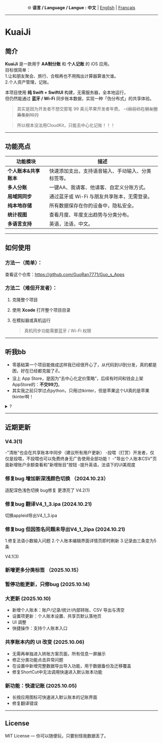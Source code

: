 <p align="center">
  🌐 <b>语言 / Language / Langue :</b>
  <b>中文</b> |
  <a href="README.md">English</a> |
  <a href="README_FR.md">Français</a>
</p>

---
# KuaiJi   

## 简介

**KuaiJi** 是一款用于 **AA制分账** 和 **个人记账** 的 iOS 应用。  
目标很简单：  
1.让和朋友聚会、旅行、合租再也不用掏出计算器算谁欠谁。  
2.个人资产管理，记账。

本项目使用 **纯 Swift + SwiftUI** 构建，无需服务器，全本地运行，  
但仍然能通过 **蓝牙 / Wi-Fi** 同步账本数据，实现一种「伪分布式」的共享体验。  
> 其实是因为开发者不想交那笔 99 美元苹果开发者年费。 ~~（目前已在朋友圈筹集到10刀~~

> 所以根本没法用CloudKit，只能去中心化记账！！！
---

## 功能亮点

| 功能模块 | 描述 |
|-----------|------|
| **个人账本&共享账本** | 快速添加支出，支持语音输入、手动输入、分类标签等。 |
| **多人分账** | 一键AA、我请客、他请客、自定义分账方式。 |
| **局域网同步** | 通过蓝牙或 Wi-Fi 与朋友共享账本，无需登录。 |
| **纯本地存储** | 所有数据保存在你的设备中，隐私安全。 |
| **统计视图** | 查看月度、年度支出趋势与分类分布。 |
| **多语言支持** | 英语，法语，中文。 |


---

## 如何使用
### 方法一（简单）：  
查看这个仓库：https://github.com/GuoRan7771/Guo_s_Apps

### 方法二（难但开发者）：  

1. 克隆整个项目   

2. 使用 **Xcode** 打开整个项目目录  
3. 在模拟器或真机运行

   > 真机同步功能需要蓝牙 / Wi-Fi 权限

---

## 听我bb

* 零基础第一个项目能做成这样我已经很开心了，从代码到UI到分发，真的都是困，好在已经都克服了✌️。  
* 没上 App Store，是因为“去中心化定价策略”，后续有时间和钱会上架AppStore的：**不交99刀**。  
* 其实我之前只学过点python，只用过tkinter，但是苹果这个UI真的是苹果tkinter啊！ 
<details> 
<summary>?</summary> 
谢谢我女朋友背后默默的付出！ 嘻嘻😁 
</details>

---

## 近期更新  

### V4.3(1)   
-"清账"也会在共享账本中同步（建议所有用户更新） 
-投喂（打赏）开发者，仅仅是投喂，不投喂也可以免费终身无广告使用全部功能！
-"导出个人账本CSV"页面新增账户余额查看和"新增账目"按钮
-提升英语，法语下的UI美观度

### 修复bug 增加新深浅颜色切换 （2024.10.23）

适配深色浅色切换 
bug修复 更漂亮了 
V4.2(1)  

### 修复bug 翻译V4_1_3.ipa (2024.10.21)  

切换appleid导出V4_1_3.ipa

### 修复bug 但因签名问题未导出V4_1_2ipa (2024.10.21)

1.修复法语小数输入问题
2.个人账本编辑界面详情页即时刷新
3.记录由三条变为5条

V4.1(3)
### 新增更多分类标签 （2025.10.15）  

### 暂停功能更新，只修bug (2025.10.14)

### 大更新 (2025.10.10)

 - 新增个人账本：账户/记录/统计/内部转账、CSV 导出与清空
 - 设置项更新：个人账本设置、共享页默认落地页
 - UI 调整
 - 快捷操作：支持个人账本入口

### 共享账本内的 UI 改变 (2025.10.06)

 - 无需再单独进入转账方案页面，所有信息一屏展示  
 - 修正分类功能点击异常问题  
 - 在设置中新增完整数据导出导入功能，用于数据备份及迁移覆盖  
 - 修复ShortCut中无法调用快速进入默认账本功能  

### 新功能：快速记账 (2025.10.05)

 - 长按应用图标可快速进入默认账本的记账界面
 - 修复翻译错误

---

## License

MIT License — 你可以随便玩，只要别怪我数据丢了。

